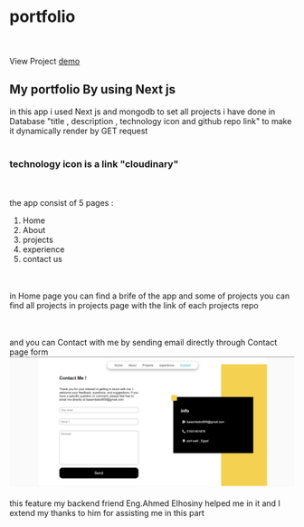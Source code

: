 # portfolio   <br></br> 
View Project  [demo](https://basem-portfolio.netlify.app/)
## My portfolio By using Next js
in this app i used Next js and mongodb to set all projects i have done in Database  "title , description , technology icon and github repo link" to make it dynamically render by GET request  <br></br>
### technology icon is a link  "cloudinary" 
<br></br> 
the app consist of 5 pages : 

1. Home
2. About
3. projects
4. experience
5. contact us

<br></br>
in Home page you can find a brife of the app and some of projects
you can find all projects in projects page with the link of each projects repo

<br></br>
and you can Contact with me by sending email directly through Contact page form 
![demo ](./contact.png)<br></br> 
this feature my backend friend Eng.Ahmed Elhosiny helped me in it and I extend my thanks to him for assisting me in this part  

